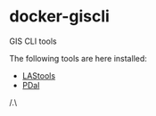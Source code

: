 # docker-giscli

GIS CLI tools

The following tools are here installed:
* [LAStools](https://rapidlasso.com/lastools/)
* [PDal](https://pdal.io/)

/.\
